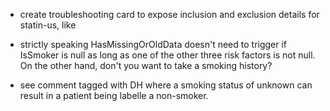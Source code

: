 - create troubleshooting card to expose inclusion and exclusion details for statin-us, like

- strictly speaking HasMissingOrOldData doesn't need to trigger if IsSmoker is null as long as one of the other three risk factors is not null. On the other hand, don't you want to take a smoking history?

- see comment tagged with DH where a smoking status of unknown can result in a patient being labelle a non-smoker.
